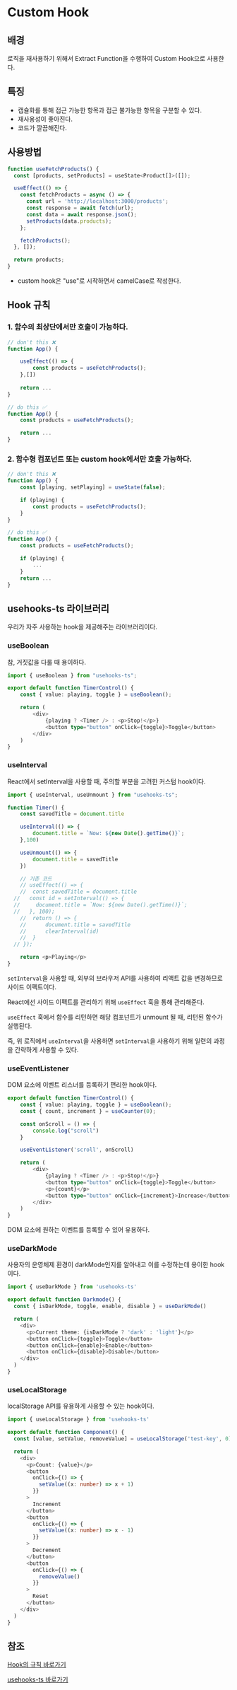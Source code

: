 # Custom Hook

## 배경

로직을 재사용하기 위해서 Extract Function을 수행하여 Custom Hook으로 사용한다.

## 특징

- 캡슐화를 통해 접근 가능한 항목과 접근 불가능한 항목을 구분할 수 있다.
- 재사용성이 좋아진다.
- 코드가 깔끔해진다.

## 사용방법

```js
function useFetchProducts() {
  const [products, setProducts] = useState<Product[]>([]);

  useEffect(() => {
    const fetchProducts = async () => {
      const url = 'http://localhost:3000/products';
      const response = await fetch(url);
      const data = await response.json();
      setProducts(data.products);
    };

    fetchProducts();
  }, []);

  return products;
}
```

- custom hook은 "use"로 시작하면서 camelCase로 작성한다.

## Hook 규칙

### 1. 함수의 최상단에서만 호출이 가능하다.

```js
// don't this ❌
function App() {

	useEffect(() => {
		const products = useFetchProducts();
	},[])
	
	return ...
}
```

```js
// do this ✅
function App() {
	const products = useFetchProducts();

	return ...
}
```

### 2. 함수형 컴포넌트 또는 custom hook에서만 호출 가능하다.

```js
// don't this ❌
function App() {
	const [playing, setPlaying] = useState(false);

	if (playing) {
		const products = useFetchProducts();
	}
}
```

```js
// do this ✅
function App() {
	const products = useFetchProducts();

	if (playing) {
		...
	}
	return ...
}
```

## usehooks-ts 라이브러리

우리가 자주 사용하는 hook을 제공해주는 라이브러리이다.

### useBoolean

참, 거짓값을 다룰 때 용이하다.

```ts
import { useBoolean } from "usehooks-ts";

export default function TimerControl() {
	const { value: playing, toggle } = useBoolean();

	return (
		<div>
			{playing ? <Timer /> : <p>Stop!</p>}
			<button type="button" onClick={toggle}>Toggle</button>
		</div>
	)
}
```

### useInterval

React에서 setInterval을 사용할 때, 주의할 부분을 고려한 커스텀 hook이다.

```ts
import { useInterval, useUnmount } from "usehooks-ts";

function Timer() {
	const savedTitle = document.title

	useInterval(() => {
		document.title = `Now: ${new Date().getTime()}`;
	},100)

	useUnmount(() => {
		document.title = savedTitle
	})

	// 기존 코드
	// useEffect(() => {
	// 	const savedTitle = document.title
  //   const id = setInterval(() => {
  //     document.title = `Now: ${new Date().getTime()}`;
  //   }, 100);
	// 	return () => {
	// 		document.title = savedTitle
	// 		clearInterval(id)
	// 	}
  // });

	return <p>Playing</p>
}
```

`setInterval`을 사용할 때, 외부의 브라우저 API를 사용하여 리액트 값을 변경하므로 사이드 이펙트이다.

React에선 사이드 이펙트를 관리하기 위해 `useEffect` 훅을 통해 관리해준다.

`useEffect` 훅에서 함수를 리턴하면 해당 컴포넌트가 unmount 될 때, 리턴된 함수가 실행된다.

즉, 위 로직에서 `useInterval`을 사용하면 `setInterval`을 사용하기 위해 일련의 과정을 간략하게 사용할 수 있다.

### useEventListener

DOM 요소에 이벤트 리스너를 등록하기 편리한 hook이다.

```ts
export default function TimerControl() {
	const { value: playing, toggle } = useBoolean();
	const { count, increment } = useCounter(0);

	const onScroll = () => {
		console.log("scroll")
	}

	useEventListener('scroll', onScroll)

	return (
		<div>
			{playing ? <Timer /> : <p>Stop!</p>}
			<button type="button" onClick={toggle}>Toggle</button>
			<p>{count}</p>
			<button type="button" onClick={increment}>Increase</button>
		</div>
	)
}
```

DOM 요소에 원하는 이벤트를 등록할 수 있어 유용하다.

### useDarkMode

사용자의 운영체제 환경이 darkMode인지를 알아내고 이를 수정하는데 용이한 hook이다.

```ts
import { useDarkMode } from 'usehooks-ts'

export default function Darkmode() {
  const { isDarkMode, toggle, enable, disable } = useDarkMode()

  return (
    <div>
      <p>Current theme: {isDarkMode ? 'dark' : 'light'}</p>
      <button onClick={toggle}>Toggle</button>
      <button onClick={enable}>Enable</button>
      <button onClick={disable}>Disable</button>
    </div>
  )
}
```

### useLocalStorage

localStorage API를 유용하게 사용할 수 있는 hook이다.

```ts
import { useLocalStorage } from 'usehooks-ts'

export default function Component() {
  const [value, setValue, removeValue] = useLocalStorage('test-key', 0)

  return (
    <div>
      <p>Count: {value}</p>
      <button
        onClick={() => {
          setValue((x: number) => x + 1)
        }}
      >
        Increment
      </button>
      <button
        onClick={() => {
          setValue((x: number) => x - 1)
        }}
      >
        Decrement
      </button>
      <button
        onClick={() => {
          removeValue()
        }}
      >
        Reset
      </button>
    </div>
  )
}
```

## 참조

[Hook의 규칙 바로가기](https://ko.legacy.reactjs.org/docs/hooks-rules.html)

[usehooks-ts 바로가기](https://usehooks-ts.com/)